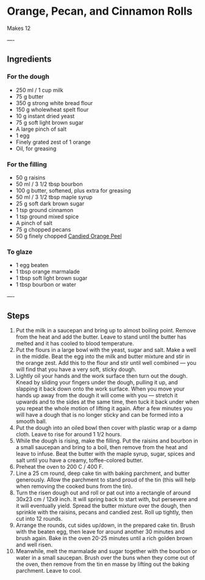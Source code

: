 # Orange, Pecan, and Cinnamon Rolls

Makes 12

—-

## Ingredients

### For the dough
* 250 ml / 1 cup milk
* 75 g butter
* 350 g strong white bread flour
* 150 g wholewheat spelt flour
* 10 g instant dried yeast
* 75 g soft light brown sugar
* A large pinch of salt
* 1 egg
* Finely grated zest of 1 orange
* Oil, for greasing

### For the filling
* 50 g raisins
* 50 ml / 3 1/2 tbsp bourbon
* 100 g butter, softened, plus extra for greasing
* 50 ml / 3 1/2 tbsp maple syrup
* 25 g soft dark brown sugar
* 1 tsp ground cinnamon
* 1 tsp ground mixed spice
* A pinch of salt
* 75 g chopped pecans
* 50 g finely chopped [Candied Orange Peel](https://github.com/EanNewton/Citrus/blob/master/Sweet%20Preserves%20and%20Sweets/Candied%20Citrus%20Peel.md)

### To glaze
* 1 egg beaten
* 1 tbsp orange marmalade
* 1 tbsp soft light brown sugar
* 1 tbsp bourbon or water

—-

## Steps

1.  Put the milk in a saucepan and bring up to almost boiling point. Remove from the heat and add the butter. Leave to stand until the butter has melted and it has cooled to blood temperature.
2.  Put the flours in a large bowl with the yeast, sugar and salt. Make a well in the middle. Beat the egg into the milk and butter mixture and stir in the orange zest. Add this to the flour and stir until well combined — you will find that you have a very soft, sticky dough.
3.  Lightly oil your hands and the work surface then turn out the dough. Knead by sliding your fingers under the dough, pulling it up, and slapping it back down onto the work surface. When you move your hands up away from the dough it will come with you — stretch it upwards and to the sides at the same time, then tuck it back under when you repeat the whole motion of lifting it again. After a few minutes you will have a dough that is no longer sticky and can be formed into a smooth ball.
4.  Put the dough into an oiled bowl then cover with plastic wrap or a damp cloth. Leave to rise for around 1 1/2 hours.
5.  While the dough is rising, make the filling. Put the raisins and bourbon in a small saucepan and bring to a boil, then remove from the heat and leave to infuse. Beat the butter with the maple syrup, sugar, spices and salt until you have a creamy, toffee-colored butter.
6.  Preheat the oven to 200 C / 400 F. 
7.  Line a 25 cm round, deep cake tin with baking parchment, and butter generously. Allow the parchment to stand proud of the tin (this will help when removing the cooked buns from the tin).
8.  Turn the risen dough out and roll or pat out into a rectangle of around 30x23 cm / 12x9 inch. It will spring back to start with, but persevere and it will eventually yield. Spread the butter mixture over the dough, then sprinkle with the raisins, pecans and candied zest. Roll up tightly, then cut into 12 rounds.
9.  Arrange the rounds, cut sides up/down, in the prepared cake tin. Brush with the beaten egg, then leave for around another 30 minutes and brush again. Bake in the oven 20-25 minutes until a rich golden brown and well risen.
10.  Meanwhile, melt the marmalade and sugar together with the bourbon or water in a small saucepan. Brush over the buns when they come out of the oven, then remove from the tin en masse by lifting out the baking parchment. Leave to cool.